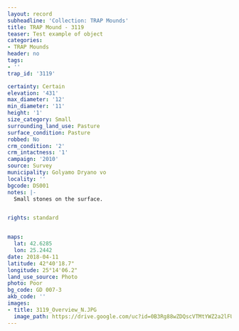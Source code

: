 ```yaml
---
layout: record
subheadline: 'Collection: TRAP Mounds'
title: TRAP Mound - 3119
teaser: Test example of object
categories:
- TRAP Mounds
header: no
tags:
- ''
trap_id: '3119'

certainty: Certain
elevation: '431'
max_diameter: '12'
min_diameter: '11'
height: '1'
size_category: Small
surrounding_land_use: Pasture
surface_condition: Pasture
robbed: No
crm_condition: '2'
crm_intactness: '1'
campaign: '2010'
source: Survey
municipality: Golyamo Dryano vo
locality: ''
bgcode: DS001
notes: |-
  Small stones on the surface.


rights: standard


maps:
  lat: 42.6285
  lon: 25.2442
date: 2018-04-11
latitude: 42°40'18.7"
longitude: 25°14'06.2"
land_use_source: Photo
photo: Poor
bg_code: GD 007-3
akb_code: ''
images:
- title: 3119_Overview_N.JPG
  image_path: https://drive.google.com/uc?id=0B3Rg88wZDQscVTMtYWZ2a2lFUUU
---
```

